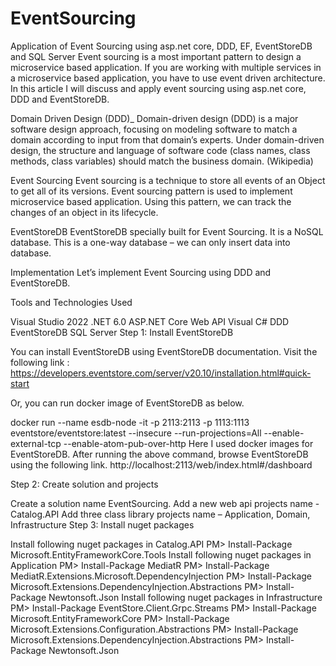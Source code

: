 # EventSourcing
Application of Event Sourcing using asp.net core, DDD, EF, EventStoreDB and SQL Server
Event sourcing is a most important pattern to design a microservice based application. If you are working with multiple services in a microservice based application, you have to use event driven architecture. In this article I will discuss and apply event sourcing using asp.net core, DDD and EventStoreDB.

Domain Driven Design (DDD)_
Domain-driven design (DDD) is a major software design approach, focusing on modeling software to match a domain according to input from that domain’s experts. Under domain-driven design, the structure and language of software code (class names, class methods, class variables) should match the business domain. (Wikipedia)

Event Sourcing
Event sourcing is a technique to store all events of an Object to get all of its versions. Event sourcing pattern is used to implement microservice based application. Using this pattern, we can track the changes of an object in its lifecycle.

EventStoreDB EventStoreDB specially built for Event Sourcing. It is a NoSQL database. This is a one-way database – we can only insert data into database.

Implementation
Let’s implement Event Sourcing using DDD and EventStoreDB.

Tools and Technologies Used

Visual Studio 2022
.NET 6.0
ASP.NET Core Web API
Visual C#
DDD
EventStoreDB
SQL Server
Step 1: Install EventStoreDB

You can install EventStoreDB using EventStoreDB documentation. Visit the following link : https://developers.eventstore.com/server/v20.10/installation.html#quick-start

Or, you can run docker image of EventStoreDB as below.

docker run --name esdb-node -it -p 2113:2113 -p 1113:1113 eventstore/eventstore:latest --insecure --run-projections=All --enable-external-tcp --enable-atom-pub-over-http
Here I used docker images for EventStoreDB. After running the above command, browse EventStoreDB using the following link.
http://localhost:2113/web/index.html#/dashboard

Step 2: Create solution and projects

Create a solution name EventSourcing.
Add a new web api projects name - Catalog.API
Add three class library projects name – Application, Domain, Infrastructure
Step 3: Install nuget packages

Install following nuget packages in Catalog.API
PM> Install-Package Microsoft.EntityFrameworkCore.Tools
Install following nuget packages in Application
PM> Install-Package MediatR
PM> Install-Package MediatR.Extensions.Microsoft.DependencyInjection
PM> Install-Package Microsoft.Extensions.DependencyInjection.Abstractions
PM> Install-Package Newtonsoft.Json
Install following nuget packages in Infrastructure
PM> Install-Package EventStore.Client.Grpc.Streams
PM> Install-Package Microsoft.EntityFrameworkCore
PM> Install-Package Microsoft.Extensions.Configuration.Abstractions
PM> Install-Package Microsoft.Extensions.DependencyInjection.Abstractions
PM> Install-Package Newtonsoft.Json
